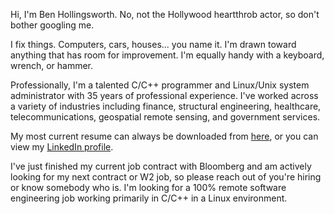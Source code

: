 <!---
BenHolli/BenHolli is a ✨ special ✨ repository because its `README.md` (this file) appears on your GitHub profile.
You can click the Preview link to take a look at your changes.
--->

Hi, I'm Ben Hollingsworth.  No, not the Hollywood heartthrob actor, so don't bother googling me.

I fix things.  Computers, cars, houses... you name it.  I'm drawn toward anything that has room for improvement.
I'm equally handy with a keyboard, wrench, or hammer.

Professionally, I'm a talented C/C++ programmer and Linux/Unix system administrator with 35 years of professional experience.
I've worked across a variety of industries including finance, structural engineering, healthcare, telecommunications,
geospatial remote sensing, and government services.

My most current resume can always be downloaded from [here](https://www.jedi.com/obiwan/resume.pdf),
or you can view my [LinkedIn profile](https://www.linkedin.com/in/benholli).

I've just finished my current job contract with Bloomberg and am actively looking for my next
contract or W2 job, so please reach out of you're hiring or know somebody who is.
I'm looking for a 100% remote software engineering job working primarily in C/C++ in a Linux environment.

